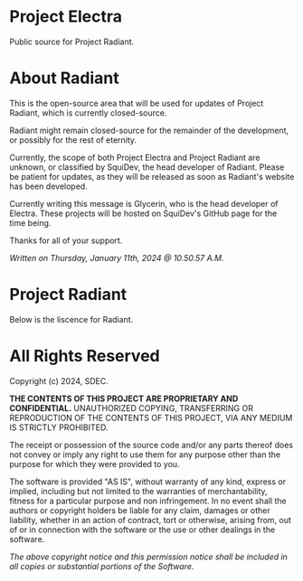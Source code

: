 # Project Electra
Public source for Project Radiant.

# About Radiant

This is the open-source area that will be used for updates of Project Radiant, which is currently closed-source.

Radiant might remain closed-source for the remainder of the development, or possibly for the rest of eternity.

Currently, the scope of both Project Electra and Project Radiant are unknown, or classified by SquiDev, the head developer of Radiant. Please be patient for updates, as they will be released as soon as Radiant's website has been developed.

Currently writing this message is Glycerin, who is the head developer of Electra. These projects will be hosted on SquiDev's GitHub page for the time being.

Thanks for all of your support.

*Written on Thursday, January 11th, 2024 @ 10.50.57 A.M.*


# Project Radiant

Below is the liscence for Radiant.


# All Rights Reserved

Copyright (c) 2024, SDEC.

**THE CONTENTS OF THIS PROJECT ARE PROPRIETARY AND CONFIDENTIAL.**
UNAUTHORIZED COPYING, TRANSFERRING OR REPRODUCTION OF THE CONTENTS OF THIS PROJECT, VIA ANY MEDIUM IS STRICTLY PROHIBITED.

The receipt or possession of the source code and/or any parts thereof does not convey or imply any right to use them
for any purpose other than the purpose for which they were provided to you.

The software is provided "AS IS", without warranty of any kind, express or implied, including but not limited to
the warranties of merchantability, fitness for a particular purpose and non infringement.
In no event shall the authors or copyright holders be liable for any claim, damages or other liability,
whether in an action of contract, tort or otherwise, arising from, out of or in connection with the software
or the use or other dealings in the software.

*The above copyright notice and this permission notice shall be included in all copies or substantial portions of the Software.*
